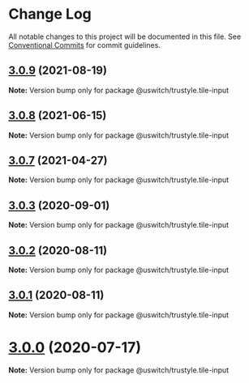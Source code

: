 # Change Log

All notable changes to this project will be documented in this file.
See [Conventional Commits](https://conventionalcommits.org) for commit guidelines.

## [3.0.9](https://github.com/uswitch/trustyle/compare/@uswitch/trustyle.tile-input@3.0.8...@uswitch/trustyle.tile-input@3.0.9) (2021-08-19)

**Note:** Version bump only for package @uswitch/trustyle.tile-input





## [3.0.8](https://github.com/uswitch/trustyle/compare/@uswitch/trustyle.tile-input@3.0.7...@uswitch/trustyle.tile-input@3.0.8) (2021-06-15)

**Note:** Version bump only for package @uswitch/trustyle.tile-input





## [3.0.7](https://github.com/uswitch/trustyle/compare/@uswitch/trustyle.tile-input@3.0.6...@uswitch/trustyle.tile-input@3.0.7) (2021-04-27)

**Note:** Version bump only for package @uswitch/trustyle.tile-input





## [3.0.3](https://github.com/uswitch/trustyle/compare/@uswitch/trustyle.tile-input@3.0.2...@uswitch/trustyle.tile-input@3.0.3) (2020-09-01)

**Note:** Version bump only for package @uswitch/trustyle.tile-input





## [3.0.2](https://github.com/uswitch/trustyle/compare/@uswitch/trustyle.tile-input@3.0.1...@uswitch/trustyle.tile-input@3.0.2) (2020-08-11)

**Note:** Version bump only for package @uswitch/trustyle.tile-input





## [3.0.1](https://github.com/uswitch/trustyle/compare/@uswitch/trustyle.tile-input@3.0.0...@uswitch/trustyle.tile-input@3.0.1) (2020-08-11)

**Note:** Version bump only for package @uswitch/trustyle.tile-input





# [3.0.0](https://github.com/uswitch/trustyle/compare/@uswitch/trustyle.tile-input@2.0.6...@uswitch/trustyle.tile-input@3.0.0) (2020-07-17)

**Note:** Version bump only for package @uswitch/trustyle.tile-input
